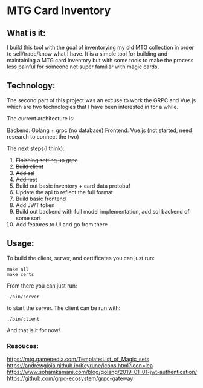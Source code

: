 # MTG Card Inventory

## What is it:

I build this tool with the goal of inventorying my old MTG collection in order to sell/trade/know what I have. It is a simple tool for building and maintaining a MTG card inventory but with some tools to make the process less painful for someone not super familiar with magic cards.

## Technology:

The second part of this project was an excuse to work the GRPC and Vue.js
which are two technologies that I have been interested in for a while.


The current architecture is:

Backend: Golang + grpc (no database)
Frontend: Vue.js (not started, need research to connect the two)

The next steps(I think):
1. ~~Finishing setting up grpc~~
2. ~~Build client~~
3. ~~Add ssl~~
4. ~~Add rest~~
5. Build out basic inventory + card data protobuf
6. Update the api to reflect the full format
7. Build basic frontend
8. Add JWT token
9. Build out backend with full model implementation, add sql backend of some sort
10. Add features to UI and go from there

## Usage:

To build the client, server, and certificates you can just run:

```
make all
make certs
```

From there you can just run:

`./bin/server`

to start the server. The client can be run with:

`./bin/client`

And that is it for now!


### Resouces:
https://mtg.gamepedia.com/Template:List_of_Magic_sets
https://andrewgioia.github.io/Keyrune/icons.html?icon=lea
https://www.sohamkamani.com/blog/golang/2019-01-01-jwt-authentication/
https://github.com/grpc-ecosystem/grpc-gateway
